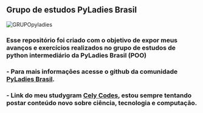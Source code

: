 ## Grupo de estudos PyLadies Brasil
![GRUPOpyladies](https://user-images.githubusercontent.com/70456452/97110752-bb2d4880-16b9-11eb-9257-0714adb628cb.png)
###  Esse repositório foi criado com o objetivo de expor meus avanços e exercícios realizados no grupo de estudos de python intermediário da PyLadies Brasil (POO)
### - Para mais informações acesse o github da comunidade [PyLadies Brasil](https://github.com/pyladies-brazil).
### - Link do meu studygram [Cely Codes](https://www.instagram.com/celycodes/), estou sempre tentando postar conteúdo novo sobre ciência, tecnologia e computação.
